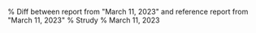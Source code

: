 % Diff between report from "March 11, 2023" and reference report from "March 11, 2023"
% Strudy
% March 11, 2023


